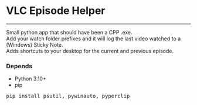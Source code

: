 # VLC Episode Helper
---
Small python app that should have been a CPP .exe.</br>
Add your watch folder prefixes and it will log the last video watched to a (Windows) Sticky Note.</br>
Adds shortcuts to your desktop for the current and previous episode.</br>

### Depends
- Python 3.10+
- pip
<pre>pip install psutil, pywinauto, pyperclip</pre>
